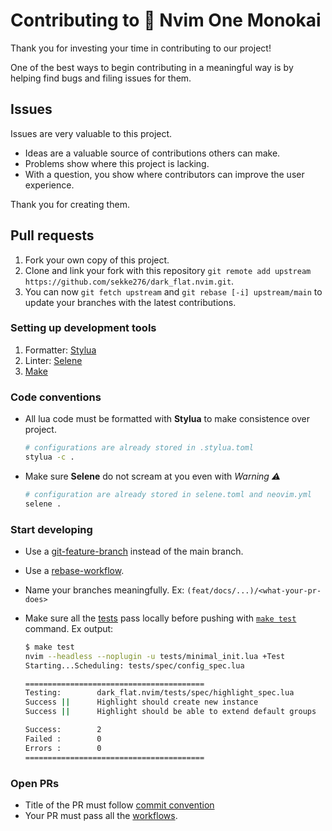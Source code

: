 # Contributing to 🚦 Nvim One Monokai

Thank you for investing your time in contributing to our project!

One of the best ways to begin contributing in a meaningful way is by helping find bugs and filing issues for them.

## Issues

Issues are very valuable to this project.

- Ideas are a valuable source of contributions others can make.
- Problems show where this project is lacking.
- With a question, you show where contributors can improve the user
  experience.

Thank you for creating them.

## Pull requests

1. Fork your own copy of this project.
2. Clone and link your fork with this repository `git remote add upstream https://github.com/sekke276/dark_flat.nvim.git`.
3. You can now `git fetch upstream` and `git rebase [-i] upstream/main` to update your branches with the latest contributions.

### Setting up development tools

1. Formatter: [Stylua](https://github.com/johnnymorganz/stylua#installation)
2. Linter: [Selene](https://kampfkarren.github.io/selene/cli/installation.html)
3. [Make](https://github.com/wkusnierczyk/make)

### Code conventions

- All lua code must be formatted with **Stylua** to make consistence over project.

  ```bash
  # configurations are already stored in .stylua.toml
  stylua -c .
  ```

- Make sure **Selene** do not scream at you even with _Warning ⚠️_

  ```bash
  # configuration are already stored in selene.toml and neovim.yml
  selene .
  ```

### Start developing

- Use a [git-feature-branch](https://www.atlassian.com/git/tutorials/comparing-workflows) instead of the main branch.
- Use a [rebase-workflow](http://git-scm.com/book/en/v2/Git-Branching-Rebasing).
- Name your branches meaningfully. Ex: `(feat/docs/...)/<what-your-pr-does>`
- Make sure all the [tests](tests/spec) pass locally before pushing with [`make test`](Makefile) command. Ex output:

  ```bash
  $ make test
  nvim --headless --noplugin -u tests/minimal_init.lua +Test
  Starting...Scheduling: tests/spec/config_spec.lua

  ========================================
  Testing:        dark_flat.nvim/tests/spec/highlight_spec.lua
  Success ||      Highlight should create new instance
  Success ||      Highlight should be able to extend default groups

  Success:        2
  Failed :        0
  Errors :        0
  ========================================
  ```

### Open PRs

- Title of the PR must follow [commit convention](https://www.conventionalcommits.org/en/v1.0.0/)
- Your PR must pass all the [workflows](https://github.com/sekk276/dark_flat.nvim/actions).
